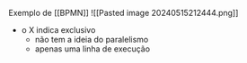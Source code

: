 Exemplo de [[BPMN]]
![[Pasted image 20240515212444.png]]
- o X indica exclusivo
	- não tem a ideia do paralelismo
	- apenas uma linha de execução